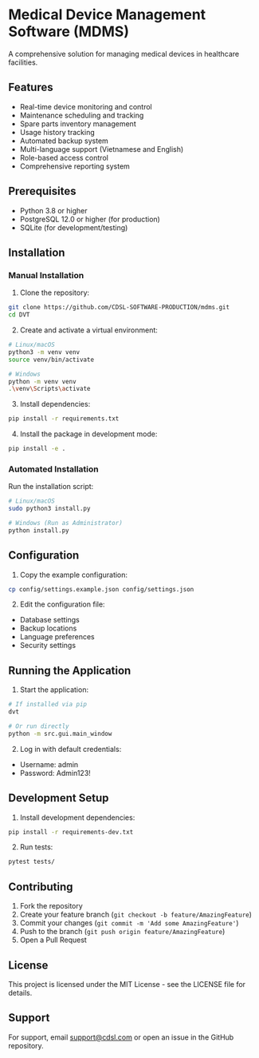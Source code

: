 # Medical Device Management Software (MDMS)

A comprehensive solution for managing medical devices in healthcare facilities.

## Features

- Real-time device monitoring and control
- Maintenance scheduling and tracking
- Spare parts inventory management
- Usage history tracking
- Automated backup system
- Multi-language support (Vietnamese and English)
- Role-based access control
- Comprehensive reporting system

## Prerequisites

- Python 3.8 or higher
- PostgreSQL 12.0 or higher (for production)
- SQLite (for development/testing)

## Installation

### Manual Installation

1. Clone the repository:
```bash
git clone https://github.com/CDSL-SOFTWARE-PRODUCTION/mdms.git
cd DVT
```

2. Create and activate a virtual environment:
```bash
# Linux/macOS
python3 -m venv venv
source venv/bin/activate

# Windows
python -m venv venv
.\venv\Scripts\activate
```

3. Install dependencies:
```bash
pip install -r requirements.txt
```

4. Install the package in development mode:
```bash
pip install -e .
```

### Automated Installation

Run the installation script:
```bash
# Linux/macOS
sudo python3 install.py

# Windows (Run as Administrator)
python install.py
```

## Configuration

1. Copy the example configuration:
```bash
cp config/settings.example.json config/settings.json
```

2. Edit the configuration file:
- Database settings
- Backup locations
- Language preferences
- Security settings

## Running the Application

1. Start the application:
```bash
# If installed via pip
dvt

# Or run directly
python -m src.gui.main_window
```

2. Log in with default credentials:
- Username: admin
- Password: Admin123!

## Development Setup

1. Install development dependencies:
```bash
pip install -r requirements-dev.txt
```

2. Run tests:
```bash
pytest tests/
```

## Contributing

1. Fork the repository
2. Create your feature branch (`git checkout -b feature/AmazingFeature`)
3. Commit your changes (`git commit -m 'Add some AmazingFeature'`)
4. Push to the branch (`git push origin feature/AmazingFeature`)
5. Open a Pull Request

## License

This project is licensed under the MIT License - see the LICENSE file for details.

## Support

For support, email support@cdsl.com or open an issue in the GitHub repository.
